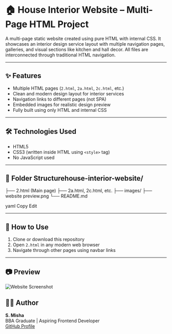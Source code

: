 # 🏠 House Interior Website – Multi-Page HTML Project

A multi-page static website created using pure HTML with internal CSS. It showcases an interior design service layout with multiple navigation pages, galleries, and visual sections like kitchen and hall decor. All files are interconnected through traditional HTML navigation.

---

## ✨ Features

- Multiple HTML pages (`2.html`, `2a.html`, `2c.html`, etc.)
- Clean and modern design layout for interior services
- Navigation links to different pages (not SPA)
- Embedded images for realistic design preview
- Fully built using only HTML and internal CSS

---

## 🛠 Technologies Used

- HTML5
- CSS3 (written inside HTML using `<style>` tag)
- No JavaScript used

---

## 📁 Folder Structurehouse-interior-website/
├── 2.html (Main page)
├── 2a.html, 2c.html, etc.
├── images/
├── website preview.png
└── README.md

yaml
Copy
Edit

---

## 🚀 How to Use

1. Clone or download this repository
2. Open `2.html` in any modern web browser
3. Navigate through other pages using navbar links

---
## 📷 Preview

![Website Screenshot](preview.png)


## 👩‍💻 Author

**S. Misha**  
BBA Graduate | Aspiring Frontend Developer  
[GitHub Profile](https://github.com/Mi-Isha16)

